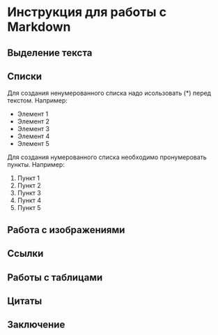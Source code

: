 # Инструкция для работы с Markdown

## Выделение текста

## Списки
Для создания ненумерованного списка надо исользовать (*) перед текстом.
Например:

* Элемент 1
* Элемент 2
* Элемент 3
* Элемент 4
* Элемент 5

Для создания нумерованного списка необходимо пронумеровать пункты. 
Например:

1. Пункт 1
2. Пункт 2
3. Пункт 3
4. Пункт 4
5. Пункт 5

## Работа с изображениями 

## Ссылки

## Работы с таблицами

## Цитаты

## Заключение
